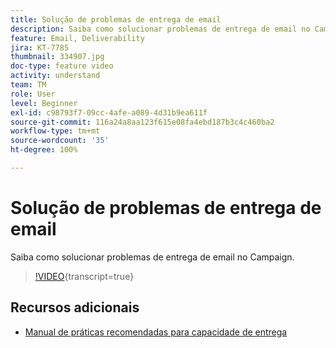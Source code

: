 ```yaml
---
title: Solução de problemas de entrega de email
description: Saiba como solucionar problemas de entrega de email no Campaign.
feature: Email, Deliverability
jira: KT-7785
thumbnail: 334907.jpg
doc-type: feature video
activity: understand
team: TM
role: User
level: Beginner
exl-id: c98793f7-09cc-4afe-a089-4d31b9ea611f
source-git-commit: 116a24a8aa123f615e08fa4ebd187b3c4c460ba2
workflow-type: tm+mt
source-wordcount: '35'
ht-degree: 100%

---
```


# Solução de problemas de entrega de email

Saiba como solucionar problemas de entrega de email no Campaign.

>[!VIDEO](https://video.tv.adobe.com/v/3426614?quality=12&learn=on&captions=por_br){transcript=true}

## Recursos adicionais

* [Manual de práticas recomendadas para capacidade de entrega](https://experienceleague.adobe.com/docs/deliverability-learn/deliverability-best-practice-guide/introduction.html?lang=pt-BR)
